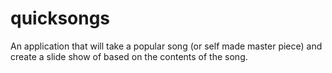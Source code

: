 # quicksongs
An application that will take a popular song (or self made master piece) and create a slide show of based on the contents of the song.
